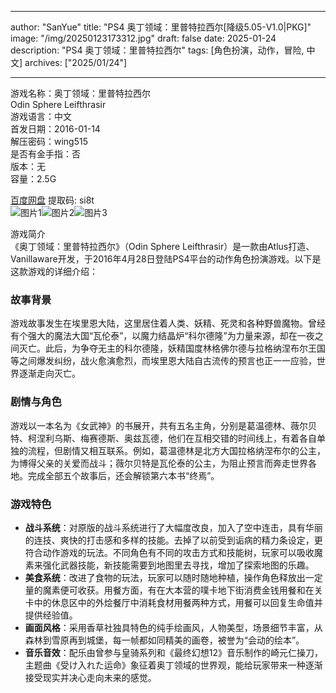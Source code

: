 
---
author: "SanYue"
title: "PS4 奥丁领域：里普特拉西尔[降级5.05-V1.0|PKG]"
image: "/img/20250123173312.jpg"
draft: false
date: 2025-01-24
description: "PS4 奥丁领域：里普特拉西尔"
tags: [角色扮演，动作，冒险, 中文]
archives: ["2025/01/24"]

---

游戏名称：奥丁领域：里普特拉西尔   
Odin Sphere Leifthrasir    
游戏语言：中文  
首发日期：2016-01-14  
解压密码：wing515  
是否有金手指：否  
版本：无   
容量：2.5G

[百度网盘](https://pan.baidu.com/s/1-hqqe8VOr0s1mOnbIAmOlw) 提取码: si8t  
![图片1](/img/wxxoyr.jpg)![图片2](/img/qxuyql.jpg)![图片3](/img/lx7jasm.jpg)  

游戏简介  
《奥丁领域：里普特拉西尔》（Odin Sphere Leifthrasir）是一款由Atlus打造、Vanillaware开发，于2016年4月28日登陆PS4平台的动作角色扮演游戏。以下是这款游戏的详细介绍：

### 故事背景
游戏故事发生在埃里恩大陆，这里居住着人类、妖精、死灵和各种野兽魔物。曾经有个强大的魔法大国“瓦伦泰”，以魔力结晶炉“科尔德隆”为力量来源，却在一夜之间灭亡。此后，为争夺无主的科尔德隆，妖精国度林格佛尔德与拉格纳涅布尔王国等之间爆发纠纷，战火愈演愈烈，而埃里恩大陆自古流传的预言也正一一应验，世界逐渐走向灭亡。

### 剧情与角色
游戏以一本名为《女武神》的书展开，共有五名主角，分别是葛温德林、薇尔贝特、柯涅利乌斯、梅赛德斯、奥兹瓦德，他们在互相交错的时间线上，有着各自单独的流程，但剧情又相互联系。例如，葛温德林是北方大国拉格纳涅布尔的公主，为博得父亲的关爱而战斗；薇尔贝特是瓦伦泰的公主，为阻止预言而奔走世界各地。完成全部五个故事后，还会解锁第六本书“终焉”。

### 游戏特色
- **战斗系统**：对原版的战斗系统进行了大幅度改良，加入了空中连击，具有华丽的连技、爽快的打击感和多样的技能。去掉了以前受到诟病的精力条设定，更符合动作游戏的玩法。不同角色有不同的攻击方式和技能树，玩家可以吸收魔素来强化武器技能，新技能需要到地图里去寻找，增加了探索地图的乐趣。
- **美食系统**：改进了食物的玩法，玩家可以随时随地种植，操作角色释放出一定量的魔素便可收获。用餐方面，有在大本营的噗卡地下街消费金钱用餐和在关卡中的休息区中的外烩餐厅中消耗食材用餐两种方式，用餐可以回复生命值并提供经验值。
- **画面风格**：采用香草社独具特色的纯手绘画风，人物美型，场景细节丰富，从森林到雪原再到城堡，每一帧都如同精美的画卷，被誉为“会动的绘本”。
- **音乐音效**：配乐由曾参与皇骑系列和《最终幻想12》音乐制作的崎元仁操刀，主题曲《受け入れた运命》象征着奥丁领域的世界观，能给玩家带来一种逐渐接受现实并决心走向未来的感觉。
